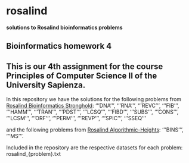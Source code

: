# rosalind
**solutions to Rosalind bioinformatics problems**

## Bioinformatics homework 4

## This is our 4th assignment for the course Principles of Computer Science II of the University Sapienza.
In this repository we have the solutions for the following problems from [Rosalind Bioinformatics Stronghold](http://rosalind.info/problems/list-view/):
‘’’DNA’’’, ‘’’RNA’’’, ‘’’REVC’’’, ‘’’FIB’’’, ‘’’HAMM’’’, ‘’’TRAN’’’, ‘’’PDST’’’, ‘’’LCSQ’’’, ‘’’FIBD’’’, ‘’’SUBS’’’, ‘’’CONS’’’, ‘’’LCSM’’’, ‘’’ORF’’’, ‘’’PERM’’’, ‘’’REVP’’’, ‘’’SPIC’’’, ‘’’SSEQ’’’

 and the following problems from [Rosalind Algorithmic-Heights]( http://rosalind.info/problems/list-view/?location=algorithmic-heights): ‘’’BINS’’’, ‘’’MS’’’.
 
Included in the repository are the respective datasets for each problem: rosalind_{problem}.txt
